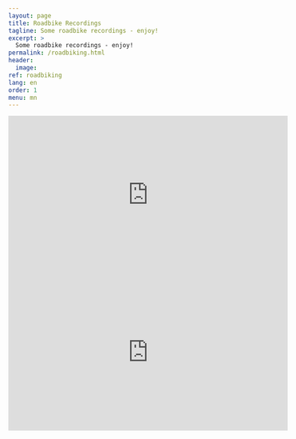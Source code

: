 ```yaml
---
layout: page
title: Roadbike Recordings
tagline: Some roadbike recordings - enjoy!
excerpt: >
  Some roadbike recordings - enjoy!
permalink: /roadbiking.html
header:
  image: 
ref: roadbiking
lang: en
order: 1
menu: mn
---
```


<iframe width="560" height="315" src="https://www.youtube-nocookie.com/embed/s6_kloyc6xo" frameborder="0" allow="autoplay; encrypted-media" allowfullscreen></iframe>

<iframe width="560" height="315" src="https://www.youtube-nocookie.com/embed/cf_KPsb2JmY" frameborder="0" allow="autoplay; encrypted-media" allowfullscreen></iframe>
